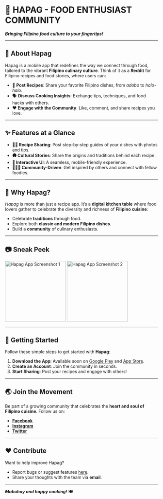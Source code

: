 # 🍴 HAPAG - FOOD ENTHUSIAST COMMUNITY

**_Bringing Filipino food culture to your fingertips!_**

---

## 📖 About Hapag
Hapag is a mobile app that redefines the way we connect through food, tailored to the vibrant **Filipino culinary culture**. Think of it as a **Reddit** for Filipino recipes and food stories, where users can:

- 📜 **Post Recipes**: Share your favorite Filipino dishes, from _adobo_ to _halo-halo_.  
- 🗣️ **Discuss Cooking Insights**: Exchange tips, techniques, and food hacks with others.  
- ❤️ **Engage with the Community**: Like, comment, and share recipes you love.  

---

## ✨ Features at a Glance

- **👩‍🍳 Recipe Sharing**: Post step-by-step guides of your dishes with photos and tips.  
- **🛖 Cultural Stories**: Share the origins and traditions behind each recipe.  
- **📱 Interactive UI**: A seamless, mobile-friendly experience.  
- **🧑‍🤝‍🧑 Community-Driven**: Get inspired by others and connect with fellow foodies.  

---

## 🌟 Why Hapag?
_Hapag_ is more than just a recipe app. It’s a **digital kitchen table** where food lovers gather to celebrate the diversity and richness of **Filipino cuisine**:

- Celebrate **traditions** through food.  
- Explore both **classic and modern Filipino dishes**.  
- Build a **community** of culinary enthusiasts.  

---

## 📷 Sneak Peek
<img src="https://i.imgur.com/s8POQW9.jpg" alt="Hapag App Screenshot 1" width="200"/>
<img src="https://i.imgur.com/nuJG5ID.jpg" alt="Hapag App Screenshot 2" width="200"/>

---

## 🚀 Getting Started
Follow these simple steps to get started with **Hapag**:

1. **Download the App**: Available soon on [Google Play](#) and [App Store](#).  
2. **Create an Account**: Join the community in seconds.  
3. **Start Sharing**: Post your recipes and engage with others!  

---

## 🌏 Join the Movement
Be part of a growing community that celebrates the **heart and soul of Filipino cuisine**. Follow us on:  

- **[Facebook](#)**  
- **[Instagram](#)**  
- **[Twitter](#)**  

---

## ❤️ Contribute
Want to help improve Hapag?  

- Report bugs or suggest features [here](#).  
- Share your thoughts with the team via **email**.  

---

**_Mabuhay and happy cooking!_** 🍽️
